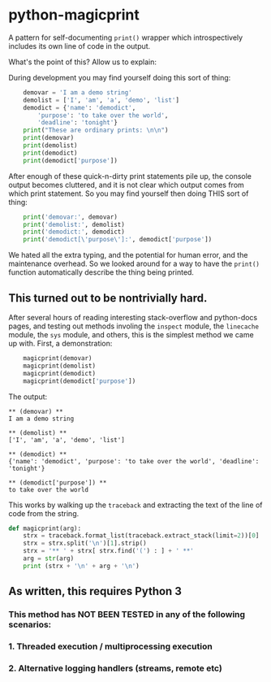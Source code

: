 # python-magicprint
A pattern for self-documenting `print()` wrapper which introspectively includes its own line of code in the output.

What's the point of this? Allow us to explain:

During development you may find yourself doing this sort of thing:

```py
    demovar = 'I am a demo string'
    demolist = ['I', 'am', 'a', 'demo', 'list']
    demodict = {'name': 'demodict',
        'purpose': 'to take over the world',
        'deadline': 'tonight'}
    print("These are ordinary prints: \n\n")
    print(demovar)
    print(demolist)
    print(demodict)
    print(demodict['purpose'])
```

After enough of these quick-n-dirty print statements pile up, the console output becomes cluttered, and it is not clear which output comes from which print statement. So you may find yourself then doing THIS sort of thing:

```py
    print('demovar:', demovar)
    print('demolist:', demolist)
    print('demodict:', demodict)
    print('demodict[\'purpose\']:', demodict['purpose'])
```

We hated all the extra typing, and the potential for human error, and the maintenance overhead.  So we looked around for a way to have the `print()` function automatically describe the thing being printed.

## This turned out to be nontrivially hard.

After several hours of reading interesting stack-overflow and python-docs pages, and testing out methods involing the `inspect` module, the `linecache` module, the `sys` module, and others, this is the simplest method we came up with.  First, a demonstration:

```py
    magicprint(demovar)
    magicprint(demolist)
    magicprint(demodict)
    magicprint(demodict['purpose'])
```

The output:
```
** (demovar) **
I am a demo string

** (demolist) **
['I', 'am', 'a', 'demo', 'list']

** (demodict) **
{'name': 'demodict', 'purpose': 'to take over the world', 'deadline': 'tonight'}

** (demodict['purpose']) **
to take over the world
```

This works by walking up the `traceback` and extracting the text of the line of code from the string.

```py
def magicprint(arg):
    strx = traceback.format_list(traceback.extract_stack(limit=2))[0]
    strx = strx.split('\n')[1].strip()
    strx = '** ' + strx[ strx.find('(') : ] + ' **'
    arg = str(arg)
    print (strx + '\n' + arg + '\n')
```

## As written, this requires Python 3
### This method has NOT BEEN TESTED in any of the following scenarios:
### 1. Threaded execution / multiprocessing execution
### 2. Alternative logging handlers (streams, remote etc)
